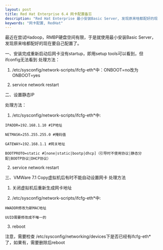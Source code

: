 ```yaml
---
layout: post
title: Red Hat Enterprise 6.4 网卡配置备忘
description: "Red Hat Enterprise 最小安装Basic Server, 发现原来啥都配好的现在要自己配置了。......"
keywords: "网卡配置, RedHat"
---
```

最近在尝试Hadoop，RMBP硬盘空间有限，于是就使用最小安装Basic Server，发现原来啥都配好的现在要自己配置了。

一、安装完成重新启动后网卡没有startup，即用setup tools可以看到，但ifconfig无法看到
  处理方法：

  1. /etc/sysconfig/network-scripts/ifcfg-eth*中：ONBOOT=no改为ONBOOT=yes

  2. service network restart

二、设置静态IP

  处理方法：

  1. /etc/sysconfig/network-scripts/ifcfg-eth*中:

    IPADDR=192.168.1.10 #IP地址

    NETMASK=255.255.255.0 #掩码值

    GATEWAY=192.168.1.1 #网关地址

    BOOTPROTO=static #[none|static|bootp|dhcp]（引导时不使用协议|静态分配|BOOTP协议|DHCP协议）

  2. service network restart

三、VMWare 7.1 Copy虚拟机后有时不能自动设置网卡
  处理方法

  1. 关闭虚拟机后重新生成网卡地址

  2. /etc/sysconfig/network-scripts/ifcfg-eth*中:

    HWADDR修改为新MAC地址

    UUID需要修改成不唯一的

  3. reboot

  注意，需要检查 /etc/sysconfig/networking/devices下是否已经有ifcfg-eth*了，如果有，需要删除后reboot
